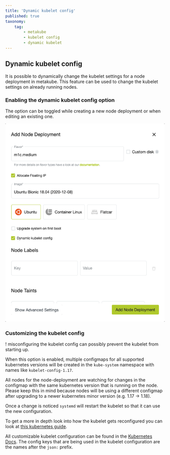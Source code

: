 ```yaml
---
title: 'Dynamic kubelet config'
published: true
taxonomy:
    tag:
        - metakube
        - kubelet config
        - dynamic kubelet
---
```


## Dynamic kubelet config

It is possible to dynamically change the kubelet settings for a node deployment in metakube.
This feature can be used to change the kubelet settings on already running nodes.

### Enabling the dynamic kubelet config option

The option can be toggled while creating a new node deployment or when editing an existing one.

![Enable dynamic kubelet config](kubelet-config-toggle.png)

### Customizing the kubelet config

! misconfiguring the kubelet config can possibly prevent the kubelet from starting up.

When this option is enabled, multiple configmaps for all supported kubernetes versions will be created in the `kube-system` namespace with names like `kubelet-config-1.17`.

All nodes for the node-deployment are watching for changes in the configmap with the same kubernetes version that is running on the node.
Please keep this in mind because nodes will be using a different configmap after upgrading to a newer kubernetes minor version (e.g. 1.17 -> 1.18).

Once a change is noticed `systemd` will restart the kubelet so that it can use the new configuration.

To get a more in depth look into how the kubelet gets reconfigured you can look at [this kubernetes guide](https://kubernetes.io/docs/tasks/administer-cluster/reconfigure-kubelet/).

All customizable kubelet configuration can be found in the [Kubernetes Docs](https://godoc.org/k8s.io/kubelet/config/v1beta1#KubeletConfiguration).
The config keys that are being used in the kubelet configuration are the names after the `json:` prefix.
